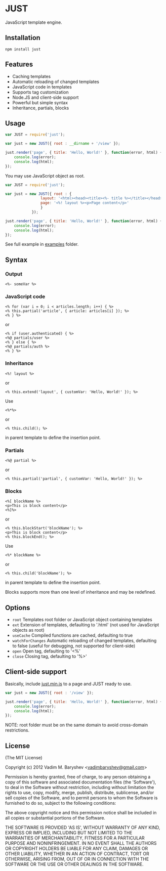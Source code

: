 # JUST

JavaScript template engine.

## Installation

	npm install just

## Features

  * Caching templates
  * Automatic reloading of changed templates
  * JavaScript code in templates
  * Supports tag customization
  * Node.JS and client-side support
  * Powerful but simple syntax
  * Inheritance, partials, blocks

## Usage

```js
var JUST = require('just');

var just = new JUST({ root : __dirname + '/view' });

just.render('page', { title: 'Hello, World!' }, function(error, html) {
	console.log(error);
	console.log(html);
});
```

You may use JavaScript object as root.

```js
var JUST = require('just');

var just = new JUST({ root : {
				layout: '<html><head><title><%- title %></title></head><body><%*%></body></html>',
				page: '<%! layout %><p>Page content</p>'
				}
			});

just.render('page', { title: 'Hello, World!' }, function(error, html) {
	console.log(error);
	console.log(html);
});
```

See full example in [examples](https://github.com/baryshev/just/tree/master/examples) folder.

## Syntax

### Output

```
<%- someVar %>
```

### JavaScript code

```
<% for (var i = 0; i < articles.length; i++) { %>
<% this.partial('article', { article: articles[i] }); %>
<% } %>
```

or

```
<% if (user.authenticated) { %>
<%@ partials/user %>
<% } else { %>
<%@ partials/auth %>
<% } %>
```

### Inheritance

```
<%! layout %>
```
or 

```
<% this.extend('layout', { customVar: 'Hello, World!' }); %>
```

Use


```
<%*%>
```

or

```
<% this.child(); %>
```

in parent template to define the insertion point.

### Partials

```
<%@ partial %>
```

or

```
<% this.partial('partial', { customVar: 'Hello, World!' }); %>
```

### Blocks

```
<%[ blockName %>
<p>This is block content</p>
<%]%>
```

or

```
<% this.blockStart('blockName'); %>
<p>This is block content</p>
<% this.blockEnd(); %>
```

Use


```
<%* blockName %>
```

or

```
<% this.child('blockName'); %>
```

in parent template to define the insertion point.

Blocks supports more than one level of inheritance and may be redefined.

## Options

  - `root`            Templates root folder or JavaScript object containing templates
  - `ext`             Extension of templates, defaulting to '.html' (not used for JavaScript objects as root)
  - `useCache`        Compiled functions are cached, defaulting to true
  - `watchForChanges` Automatic reloading of changed templates, defaulting to false (useful for debugging, not supported for client-side)
  - `open`            Open tag, defaulting to '<%'
  - `close`           Closing tag, defaulting to '%>'

## Client-side support

Basically, include [just.min.js](https://github.com/baryshev/just/tree/master/just.min.js) to a page and JUST ready to use.

```js
var just = new JUST({ root : '/view' });

just.render('page', { title: 'Hello, World!' }, function(error, html) {
	console.log(error);
	console.log(html);
});
```

NOTE: root folder must be on the same domain to avoid cross-domain restrictions.

## License 

(The MIT License)

Copyright (c) 2012 Vadim M. Baryshev &lt;vadimbaryshev@gmail.com&gt;

Permission is hereby granted, free of charge, to any person obtaining
a copy of this software and associated documentation files (the
'Software'), to deal in the Software without restriction, including
without limitation the rights to use, copy, modify, merge, publish,
distribute, sublicense, and/or sell copies of the Software, and to
permit persons to whom the Software is furnished to do so, subject to
the following conditions:

The above copyright notice and this permission notice shall be
included in all copies or substantial portions of the Software.

THE SOFTWARE IS PROVIDED 'AS IS', WITHOUT WARRANTY OF ANY KIND,
EXPRESS OR IMPLIED, INCLUDING BUT NOT LIMITED TO THE WARRANTIES OF
MERCHANTABILITY, FITNESS FOR A PARTICULAR PURPOSE AND NONINFRINGEMENT.
IN NO EVENT SHALL THE AUTHORS OR COPYRIGHT HOLDERS BE LIABLE FOR ANY
CLAIM, DAMAGES OR OTHER LIABILITY, WHETHER IN AN ACTION OF CONTRACT,
TORT OR OTHERWISE, ARISING FROM, OUT OF OR IN CONNECTION WITH THE
SOFTWARE OR THE USE OR OTHER DEALINGS IN THE SOFTWARE.
